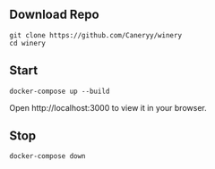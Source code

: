 ## Download Repo
```
git clone https://github.com/Caneryy/winery
cd winery
```
## Start
```
docker-compose up --build
```

Open http://localhost:3000 to view it in your browser.

## Stop
```
docker-compose down
```

